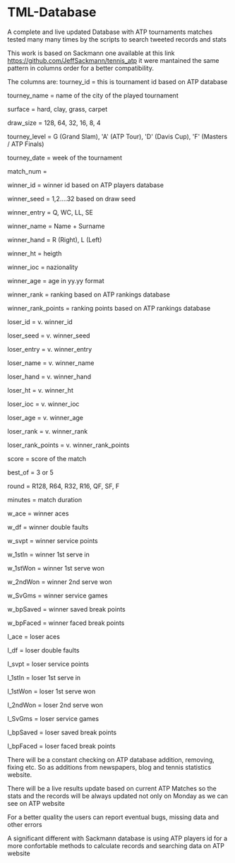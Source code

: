 # TML-Database
A complete and live updated Database with ATP tournaments matches tested many many times by the scripts to search tweeted records and stats

This work is based on Sackmann one available at this link https://github.com/JeffSackmann/tennis_atp it were mantained the same pattern in columns order for a better compatibility. 

The columns are:
tourney_id = this is tournament id based on ATP database

tourney_name = name of the city of the played tournament

surface = hard, clay, grass, carpet

draw_size = 128, 64, 32, 16, 8, 4

tourney_level = G (Grand Slam), 'A' (ATP Tour), 'D' (Davis Cup), 'F' (Masters / ATP Finals)

tourney_date = week of the tournament

match_num = 

winner_id = winner id based on ATP players database

winner_seed = 1,2....32 based on draw seed

winner_entry = Q, WC, LL, SE

winner_name = Name + Surname

winner_hand = R (Right), L (Left)

winner_ht = heigth

winner_ioc = nazionality

winner_age = age in yy.yy format

winner_rank = ranking based on ATP rankings database

winner_rank_points = ranking points based on ATP rankings database

loser_id = v. winner_id

loser_seed = v. winner_seed

loser_entry = v. winner_entry

loser_name = v. winner_name

loser_hand = v. winner_hand

loser_ht = v. winner_ht

loser_ioc = v. winner_ioc 

loser_age = v. winner_age

loser_rank = v. winner_rank

loser_rank_points = v. winner_rank_points

score = score of the match

best_of = 3 or 5

round = R128, R64, R32, R16, QF, SF, F 

minutes = match duration

w_ace = winner aces

w_df = winner double faults

w_svpt = winner service points

w_1stIn = winner 1st serve in

w_1stWon = winner 1st serve won

w_2ndWon = winner 2nd serve won

w_SvGms = winner service games

w_bpSaved = winner saved break points

w_bpFaced = winner faced break points

l_ace = loser aces

l_df = loser double faults

l_svpt = loser service points

l_1stIn = loser 1st serve in

l_1stWon = loser 1st serve won

l_2ndWon = loser 2nd serve won

l_SvGms = loser service games

l_bpSaved = loser saved break points

l_bpFaced = loser faced break points

There will be a constant checking on ATP database addition, removing, fixing etc. So as additions from newspapers, blog and tennis statistics website.

There will be a live results update based on current ATP Matches so the stats and the records will be always updated not only on Monday as we can see on ATP website

For a better quality the users can report eventual bugs, missing data and other errors

A significant different with Sackmann database is using ATP players id for a more confortable methods to calculate records and searching data on ATP website

